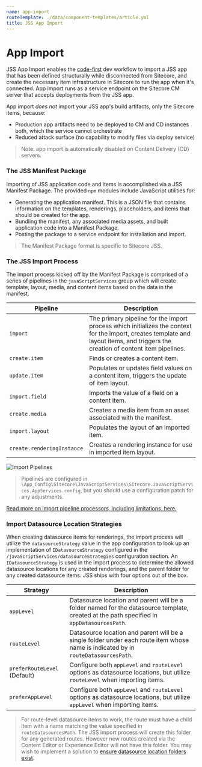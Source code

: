 ```yaml
---
name: app-import
routeTemplate: ./data/component-templates/article.yml
title: JSS App Import
---
```


# App Import

JSS App Import enables the [code-first](../dev-workflows/overview) dev workflow to import a JSS app that has been defined structurally while disconnected from Sitecore, and create the necessary item infrastructure in Sitecore to run the app when it's connected. App import runs as a service endpoint on the Sitecore CM server that accepts deployments from the JSS app.

App import _does not_ import your JSS app's build artifacts, only the Sitecore items, because:

* Production app artifacts need to be deployed to CM and CD instances both, which the service cannot orchestrate
* Reduced attack surface (no capability to modify files via deploy service)

> Note: app import is automatically disabled on Content Delivery (CD) servers.

### The JSS Manifest Package

Importing of JSS application code and items is accomplished via a JSS Manifest Package. The provided `npm` modules include JavaScript utilities for:

* Generating the application manifest. This is a JSON file that contains information on the templates, renderings, placeholders, and items that should be created for the app.
* Bundling the manifest, any associated media assets, and built application code into a Manifest Package.
* Posting the package to a service endpoint for installation and import.

> The Manifest Package format is specific to Sitecore JSS.

### The JSS Import Process

The import process kicked off by the Manifest Package is comprised of a series of pipelines in the `javaScriptServices` group which will create template, layout, media, and content items based on the data in the manifest.

| Pipeline | Description |
| -------- | ----------- |
| `import` | The primary pipeline for the import process which initializes the context for the import, creates template and layout items, and triggers the creation of content item pipelines. |
| `create.item` | Finds or creates a content item. |
| `update.item` | Populates or updates field values on a content item, triggers the update of item layout. |
| `import.field` | Imports the value of a field on a content item. |
| `create.media` | Creates a media item from an asset associated with the manifest. |
| `import.layout` | Populates the layout of an imported item.
| `create.renderingInstance` | Creates a rendering instance for use in imported item layout. |

![Import Pipelines](/assets/img/import-pipelines.png)

> Pipelines are configured in  `\App_Config\Sitecore\JavaScriptServices\Sitecore.JavaScriptServices.AppServices.config`, but you should use a configuration patch for any adjustments.

[Read more on import pipeline processors, including limitations, here.](/docs/techniques/working-disconnected/import-process)

### Import Datasource Location Strategies

When creating datasource items for renderings, the import process will utilize the `datasourceStrategy` value in the app configuration to look up an implementation of `IDatasourceStrategy` configured in the `/javaScriptServices/datasourceStrategies` configuration section. An `IDatasourceStrategy` is used in the import process to determine the allowed datasource locations for any created renderings, and the parent folder for any created datasource items. JSS ships with four options out of the box.

| Strategy | Description |
| -------- | ----------- |
| `appLevel` | Datasource location and parent will be a folder named for the datasource template, created at the path specified in `appDatasourcesPath`. |
| `routeLevel` | Datasource location and parent will be a single folder under each route item whose name is indicated by in `routeDatasourcesPath`. |
| `preferRouteLevel` (Default) | Configure both `appLevel` and `routeLevel` options as datasource locations, but utilize `routeLevel` when importing items. |
| `preferAppLevel` | Configure both `appLevel` and `routeLevel` options as datasource locations, but utilize `appLevel` when importing items. |

> For route-level datasource items to work, the route must have a child item with a name matching the value specified in `routeDatasourcesPath`. The JSS import process will create this folder for any generated routes. However new routes created via the Content Editor or Experience Editor will not have this folder. You may wish to implement a solution to [ensure datasource location folders exist](http://reinoudvandalen.nl/blog/ensure-your-sitecore-datasource-locations/).